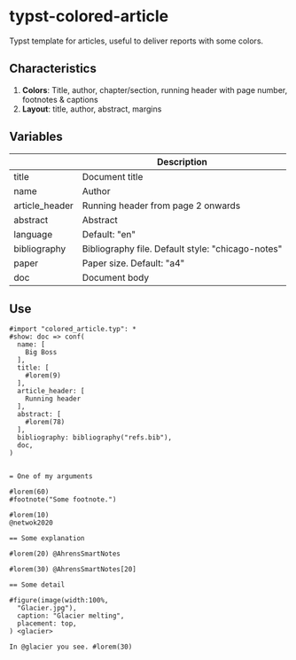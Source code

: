 # typst-colored-article
Typst template for articles, useful to deliver reports with some colors.

## Characteristics

1. **Colors**: Title, author, chapter/section, running header with page number, footnotes & captions
2. **Layout**: title, author, abstract, margins

## Variables

|  | Description |
|--|--|
| title | Document title |
| name | Author |
| article_header | Running header from page 2 onwards |
| abstract | Abstract |
| language | Default: "en" |
| bibliography | Bibliography file. Default style: "chicago-notes" |
| paper | Paper size. Default: "a4" |
| doc | Document body |


## Use

```typst
#import "colored_article.typ": *
#show: doc => conf(
  name: [
    Big Boss
  ],
  title: [
    #lorem(9)
  ],
  article_header: [
    Running header
  ],
  abstract: [
    #lorem(78)
  ],
  bibliography: bibliography("refs.bib"),
  doc,
)


= One of my arguments

#lorem(60)
#footnote("Some footnote.")

#lorem(10)
@netwok2020

== Some explanation

#lorem(20) @AhrensSmartNotes

#lorem(30) @AhrensSmartNotes[20]

== Some detail

#figure(image(width:100%, 
  "Glacier.jpg"),
  caption: "Glacier melting",
  placement: top,
) <glacier>

In @glacier you see. #lorem(30)
```
